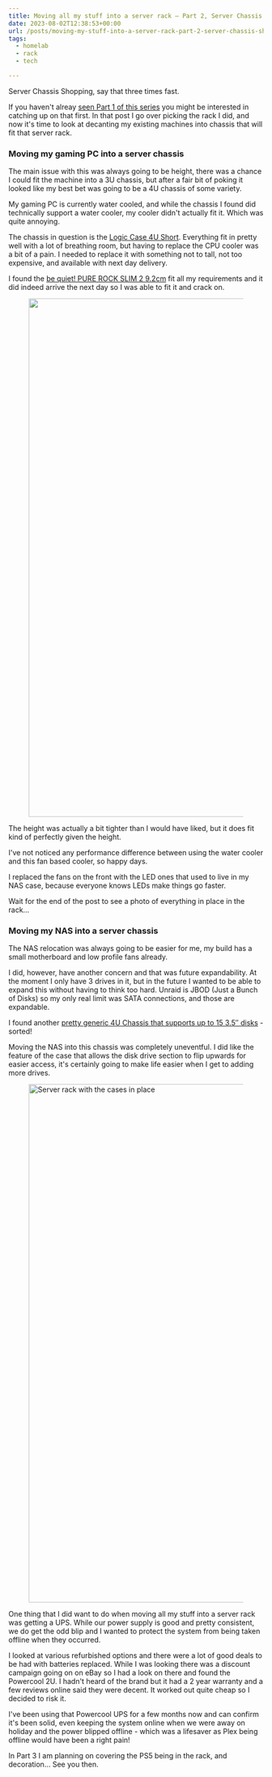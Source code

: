 ```yaml
---
title: Moving all my stuff into a server rack – Part 2, Server Chassis Shopping
date: 2023-08-02T12:38:53+00:00
url: /posts/moving-my-stuff-into-a-server-rack-part-2-server-chassis-shopping/
tags:
  - homelab
  - rack
  - tech

---
```

Server Chassis Shopping, say that three times fast.

If you haven't alreay [seen Part 1 of this series][1] you might be interested in catching up on that first. In that post I go over picking the rack I did, and now it's time to look at decanting my existing machines into chassis that will fit that server rack.

### Moving my gaming PC into a server chassis

The main issue with this was always going to be height, there was a chance I could fit the machine into a 3U chassis, but after a fair bit of poking it looked like my best bet was going to be a 4U chassis of some variety.

My gaming PC is currently water cooled, and while the chassis I found did technically support a water cooler, my cooler didn't actually fit it. Which was quite annoying.

The chassis in question is the [Logic Case 4U Short][2]. Everything fit in pretty well with a lot of breathing room, but having to replace the CPU cooler was a bit of a pain. I needed to replace it with something not to tall, not too expensive, and available with next day delivery. 

I found the <a href="https://amzn.to/41Tgdf5" target="_blank" rel="noreferrer noopener">be quiet! PURE ROCK SLIM 2 9.2cm</a> fit all my requirements and it did indeed arrive the next day so I was able to fit it and crack on.


<figure class="wp-block-image size-large">

<img data-dominant-color="6e6b65" data-has-transparency="false" style="--dominant-color: #6e6b65;" loading="lazy" decoding="async" width="768" height="1024" src="https://i0.wp.com/danbaker.dev/wp-content/uploads/2024/01/IMG_6163-768x1024.webp?resize=768%2C1024&#038;ssl=1" alt="" class="not-transparent wp-image-119" srcset="https://i0.wp.com/danbaker.dev/wp-content/uploads/2024/01/IMG_6163-jpg.webp?resize=768%2C1024&ssl=1 768w, https://i0.wp.com/danbaker.dev/wp-content/uploads/2024/01/IMG_6163-jpg.webp?resize=225%2C300&ssl=1 225w, https://i0.wp.com/danbaker.dev/wp-content/uploads/2024/01/IMG_6163-jpg.webp?resize=1152%2C1536&ssl=1 1152w, https://i0.wp.com/danbaker.dev/wp-content/uploads/2024/01/IMG_6163-jpg.webp?w=1295&ssl=1 1295w" sizes="(max-width: 768px) 100vw, 768px" data-recalc-dims="1" /> </figure> 

The height was actually a bit tighter than I would have liked, but it does fit kind of perfectly given the height.

I've not noticed any performance difference between using the water cooler and this fan based cooler, so happy days.

I replaced the fans on the front with the LED ones that used to live in my NAS case, because everyone knows LEDs make things go faster.

Wait for the end of the post to see a photo of everything in place in the rack&#8230;

### Moving my NAS into a server chassis

The NAS relocation was always going to be easier for me, my build has a small motherboard and low profile fans already.

I did, however, have another concern and that was future expandability. At the moment I only have 3 drives in it, but in the future I wanted to be able to expand this without having to think too hard. Unraid is JBOD (Just a Bunch of Disks) so my only real limit was SATA connections, and those are expandable.

I found another <a href="https://www.servercase.co.uk/shop/server-cases/rackmount/4u-chassis/4u-standard-chassis-15-x-35-hdd---480mm-short-depth-sc-h4-480/" target="_blank" rel="noreferrer noopener">pretty generic 4U Chassis that supports up to 15 3.5&#8243; disks</a> - sorted!

Moving the NAS into this chassis was completely uneventful. I did like the feature of the case that allows the disk drive section to flip upwards for easier access, it's certainly going to make life easier when I get to adding more drives.<figure class="wp-block-image size-large">

<img data-dominant-color="5b535f" data-has-transparency="false" style="--dominant-color: #5b535f;" loading="lazy" decoding="async" width="768" height="1024" src="https://i0.wp.com/danbaker.dev/wp-content/uploads/2024/01/IMG_6176-768x1024.webp?resize=768%2C1024&#038;ssl=1" alt="Server rack with the cases in place" class="not-transparent wp-image-120" srcset="https://i0.wp.com/danbaker.dev/wp-content/uploads/2024/01/IMG_6176-scaled.webp?resize=768%2C1024&ssl=1 768w, https://i0.wp.com/danbaker.dev/wp-content/uploads/2024/01/IMG_6176-scaled.webp?resize=225%2C300&ssl=1 225w, https://i0.wp.com/danbaker.dev/wp-content/uploads/2024/01/IMG_6176-scaled.webp?resize=1152%2C1536&ssl=1 1152w, https://i0.wp.com/danbaker.dev/wp-content/uploads/2024/01/IMG_6176-scaled.webp?resize=1536%2C2048&ssl=1 1536w, https://i0.wp.com/danbaker.dev/wp-content/uploads/2024/01/IMG_6176-scaled.webp?w=1920&ssl=1 1920w" sizes="(max-width: 768px) 100vw, 768px" data-recalc-dims="1" /> </figure> 

One thing that I did want to do when moving all my stuff into a server rack was getting a UPS. While our power supply is good and pretty consistent, we do get the odd blip and I wanted to protect the system from being taken offline when they occurred.

I looked at various refurbished options and there were a lot of good deals to be had with batteries replaced. While I was looking there was a discount campaign going on on eBay so I had a look on there and found the Powercool 2U. I hadn't heard of the brand but it had a 2 year warranty and a few reviews online said they were decent. It worked out quite cheap so I decided to risk it.

I've been using that Powercool UPS for a few months now and can confirm it's been solid, even keeping the system online when we were away on holiday and the power blipped offline - which was a lifesaver as Plex being offline would have been a right pain!

In Part 3 I am planning on covering the PS5 being in the rack, and decoration&#8230; See you then.

 [1]: /posts/moving-all-my-stuff-into-a-server-rack-part-1-the-rack/
 [2]: https://www.scan.co.uk/products/logic-case-4u-short-depth-server-chassis-4x-35-hdd-450mm-depth-high-airflow-with-water-cooling-mount